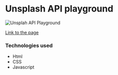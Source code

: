 # Unsplash API playground

![Unsplah API Playground](https://drive.google.com/uc?export=view&id=1sxlSn9Zusp-8OHbDZaj1VryL7B01knhk)

[Link to the page](https://sharonjseg.github.io/Unsplash-API-playground/)

### Technologies used

- Html
- CSS
- Javascript
